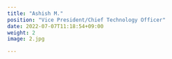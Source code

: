 ```yaml
---
title: "Ashish M."
position: "Vice President/Chief Technology Officer"
date: 2022-07-07T11:18:54+09:00
weight: 2
image: 2.jpg

---
```

